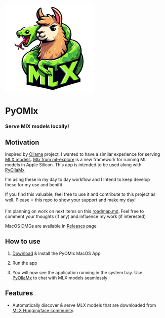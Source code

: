 ![](logo_readme.png)
# PyOMlx
### Serve MlX models locally!

## Motivation
Inspired by [Ollama](https://github.com/ollama/ollama) project, I wanted to have a similar experience for serving [MLX models](https://github.com/ml-explore/mlx-examples). [Mlx from ml-explore](https://github.com/ml-explore/mlx) is a new framework for running ML models in Apple Silicon. This app is intended to be used along with [PyOllaMx](https://github.com/kspviswa/pyOllaMx)

I'm using these in my day to day workflow and I intend to keep develop these for my use and benifit.

If you find this valuable, feel free to use it and contribute to this project as well. Please ⭐️ this repo to show your support and make my day!

I'm planning on work on next items on this [roadmap.md](roadmap.md). Feel free to comment your thoughts (if any) and influence my work (if interested)

MacOS DMGs are available in [Releases](https://github.com/kspviswa/PyOMlx/releases) page

## How to use

1) [Download](https://github.com/kspviswa/PyOMlx/releases) & Install the PyOMlx MacOS App

2) Run the app

3) You will now see the application running in the system tray. Use [PyOllaMx](https://github.com/kspviswa/pyOllaMx) to chat with MLX models seamlessly

## Features

- Automatically discover & serve MLX models that are downloaded from [MLX Huggingface community](https://huggingface.co/mlx-community).
